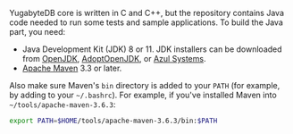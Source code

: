 <!--
+++
private = true
+++
-->

YugabyteDB core is written in C and C++, but the repository contains Java code needed to run some tests and sample applications. To build the Java part, you need:

* Java Development Kit (JDK) 8 or 11. JDK installers can be downloaded from [OpenJDK](http://jdk.java.net/archive), [AdoptOpenJDK](https://adoptopenjdk.net/), or [Azul Systems](https://www.azul.com/downloads/zulu-community/).
* [Apache Maven](https://maven.apache.org/) 3.3 or later.

Also make sure Maven's `bin` directory is added to your `PATH` (for example, by adding to your `~/.bashrc`). For example, if you've installed Maven into `~/tools/apache-maven-3.6.3`:

```sh
export PATH=$HOME/tools/apache-maven-3.6.3/bin:$PATH
```
